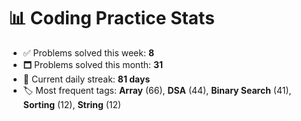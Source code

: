 # 📊 Coding Practice Stats

- ✅ Problems solved this week: **8**
- 🗖️ Problems solved this month: **31**
- 📌 Current daily streak: **81 days**
- 🏷️ Most frequent tags: **Array** (66), **DSA** (44), **Binary Search** (41), **Sorting** (12), **String** (12)
